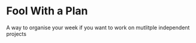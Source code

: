 # Fool With a Plan

A way to organise your week if you want to work on mutlitple independent projects


